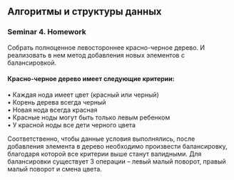 ## Алгоритмы и структуры данных
### Seminar 4. Homework
Собрать полноценное левостороннее красно-черное дерево. И реализовать в нем метод добавления новых элементов с балансировкой.

#### Красно-черное дерево имеет следующие критерии:  
• Каждая нода имеет цвет (красный или черный)  
• Корень дерева всегда черный  
• Новая нода всегда красная  
• Красные ноды могут быть только левым ребенком  
• У красной ноды все дети черного цвета

Соответственно, чтобы данные условия выполнялись, после добавления элемента в дерево необходимо произвести балансировку, благодаря которой все критерии выше станут валидными. Для балансировки существует 3 операции – левый малый поворот, правый малый поворот и смена цвета.